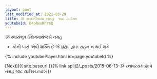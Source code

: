 ```yaml
---
layout: post
last_modified_at: 2021-03-29
title: ૐ શબ્દર્તીગાયા નમહ  ૧૦૮ ટાઈમ્સ
youtubeId: B4oRxxRhrsQ
---
```

 
 
 ૐ સ્વાયંભુવ સ્થિગમાથેજસે નમહ  
 
 -  કોની પાસે એવી શક્તિ છે જે બ્રહ્મા દ્વારા સહન ન થઈ શકે 
 
  
 
  
 
 
 
 
 
 


{% include youtubePlayer.html id=page.youtubeId %}
 
[Next]({{ site.baseurl }}{% link  split2/_posts/2015-06-13-ૐ સ્થાવરસથાણાવે નમહ ૧૦૮ ટાઈમ્સ.md%})
 
